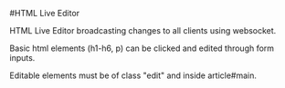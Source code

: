 #HTML Live Editor

HTML Live Editor broadcasting changes to all clients using websocket.

Basic html elements (h1-h6, p) can be clicked and edited through form inputs.

Editable elements must be of class "edit" and inside article#main.
